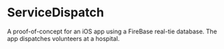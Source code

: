 # ServiceDispatch
A proof-of-concept for an iOS app using a FireBase real-tie database. The app dispatches volunteers at a hospital.
